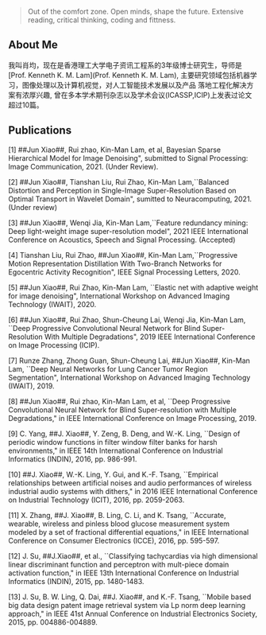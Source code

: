 > Out of the comfort zone.
> Open minds, shape the future. 
> Extensive reading, critical thinking, coding and fittness.

## About Me

我叫肖均，现在是香港理工大学电子资讯工程系的3年级博士研究生，导师是[Prof. Kenneth K. M. Lam](Prof. Kenneth K. M. Lam), 主要研究领域包括机器学习，图像处理以及计算机视觉，对人工智能技术发展以及产品 落地工程化解决方案有浓厚兴趣, 曾在多本学术期刊杂志以及学术会议(ICASSP,ICIP)上发表过论文超过10篇。

## Publications

[1] ##Jun Xiao##, Rui zhao, Kin-Man Lam, et al, Bayesian Sparse Hierarchical Model for Image Denoising", submitted to Signal Processing: Image Communication, 2021. (Under Review).

[2] ##Jun Xiao##, Tianshan Liu, Rui Zhao, Kin-Man Lam,``Balanced Distortion and Perception in Single-Image Super-Resolution Based on Optimal Transport in Wavelet Domain", sumitted to Neuracomputing, 2021. (Under review)

[3] ##Jun Xiao##, Wenqi Jia, Kin-Man Lam,``Feature redundancy mining: Deep light-weight image super-resolution model", 2021 IEEE International Conference on Acoustics, Speech and Signal Processing. (Accepted)

[4] Tianshan Liu, Rui Zhao, ##Jun Xiao##, Kin-Man Lam,``Progressive Motion Representation Distillation With Two-Branch Networks for Egocentric Activity Recognition", IEEE Signal Processing Letters, 2020.

[5] ##Jun Xiao##, Rui Zhao, Kin-Man Lam, ``Elastic net with adaptive weight for image denoising", International Workshop on Advanced Imaging Technology (IWAIT), 2020.

[6] ##Jun Xiao##, Rui Zhao, Shun-Cheung Lai, Wenqi Jia, Kin-Man Lam, ``Deep Progressive Convolutional Neural Network for Blind Super-Resolution With Multiple Degradations", 2019 IEEE International Conference on Image Processing (ICIP).

[7] Runze Zhang, Zhong Guan, Shun-Cheung Lai, ##Jun Xiao##, Kin-Man Lam, ``Deep Neural Networks for Lung Cancer Tumor Region Segmentation",  International Workshop on Advanced Imaging Technology (IWAIT), 2019.

[8] ##Jun Xiao##, Rui zhao, Kin-Man Lam, et al, ``Deep Progressive Convolutional Neural Network for Blind Super-resolution with Multiple Degradations," in IEEE International Conference on Image Processing, 2019.

[9] C. Yang, ##J. Xiao##, Y. Zeng, B. Deng, and W.-K. Ling, ``Design of periodic window functions in filter window filter banks for harsh environments," in IEEE 14th International Conference on Industrial Informatics (INDIN), 2016, pp. 986-991.

[10] ##J. Xiao##, W.-K. Ling, Y. Gui, and K.-F. Tsang, ``Empirical relationships between artificial noises and audio performances of wireless industrial audio systems with dithers," in 2016 IEEE International Conference on Industrial Technology (ICIT), 2016, pp. 2059-2063.

[11] X. Zhang, ##J. Xiao##, B. Ling, C. Li, and K. Tsang, ``Accurate, wearable, wireless and pinless blood glucose measurement system modeled by a set of fractional differential equations," in IEEE International Conference on Consumer Electronics (ICCE), 2016, pp. 595-597.

[12] J. Su, ##J.Xiao##, et al., ``Classifying tachycardias via high dimensional linear discriminant function and perceptron with mult-piece domain activation function," in IEEE 13th International Conference on Industrial Informatics (INDIN), 2015, pp. 1480-1483.

[13] J. Su, B. W. Ling, Q. Dai, ##J. Xiao##, and K.-F. Tsang, ``Mobile based big data design patent image retrieval system via Lp norm deep learning approach," in IEEE 41st Annual Conference on Industrial Electronics Society, 2015, pp. 004886-004889.